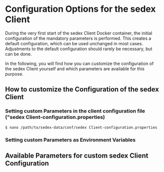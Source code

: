 # Configuration Options for the sedex Client

During the very first start of the sedex Client Docker container, the initial configuration of the mandatory parameters is performed.
This creates a default configuration, which can be used unchanged in most cases.
Adjustments to the default configuration should rarely be necessary, but can be done.

In the following, you will find how you can customize the configuration of the sedex Client yourself and which parameters are available for this purpose.


## How to customize the Configuration of the sedex Client


### Setting custom Parameters in the client configuration file ("sedex Client-configuration.properties)

```console
$ nano /path/to/sedex-data/conf/sedex Client-configuration.properties
```

### Setting custom Parameters as Environment Variables


## Available Parameters for custom sedex Client Configuration